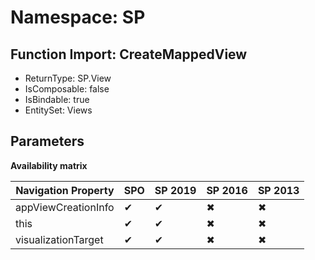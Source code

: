 # Namespace: SP

## Function Import: CreateMappedView

- ReturnType: SP.View
- IsComposable: false
- IsBindable: true
- EntitySet: Views

## Parameters

**Availability matrix**

Navigation Property | SPO | SP 2019 | SP 2016 | SP 2013
----------|-----|---------|---------|--------
appViewCreationInfo | ✔ | ✔ | ✖ | ✖
this | ✔ | ✔ | ✖ | ✖
visualizationTarget | ✔ | ✔ | ✖ | ✖
